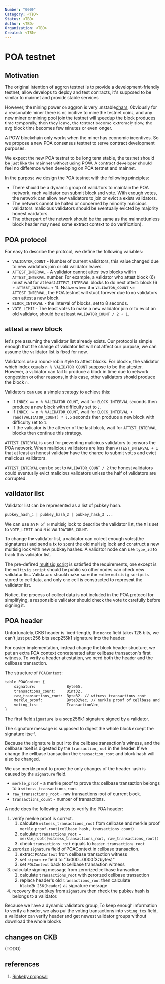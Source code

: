 ```yaml
---
Number: "0000"
Category: <TBD>
Status: <TBD>
Author: <TBD>
Organization: <TBD>
Created: <TBD>
---
```


# POA testnet

## Motivation

The original intention of aggron testnet is to provide a development-friendly testnet,
 allow develops to deploy and test contracts, it's supposed to be similar to mainnet and provide stable services.

However, the mining power on aggron is very unstable[chars](https://explorer.nervos.org/aggron/charts), Obviously for a reasonable miner there is no incitive to mine the testnet coins, and any new miner or mining pool join the testnet will speedup the block produces time temporally, then they leave, the testnet become extremely slow, the avg block time becomes few minutes or even longer.

A POW blockchain only works when the miner has economic incentives. So we propose a new POA consensus testnet to serve contract development purposes.

We expect the new POA testnet to be long term stable, the testnet should be just like the mainnet without using POW. A contract developer should feel no difference when developing on POA testnet and mainnet.

In the purpose we design the POA testnet with the following principles:

* There should be a dynamic group of validators to maintain the POA network, each validator can submit block and vote. With enough votes, the network can allow new validators to join or evict a exists validators.
* The network cannot be halted or concerned by minority malicious validators, malicious validators should be eventually evicted by majority honest validators.
* The other part of the network should be the same as the mainnet(unless block header may need some extract context to do verification).

## POA protocol

For easy to describe the protocol, we define the following variables:

* `VALIDATOR_COUNT` - Number of current validators, this value changed due to new validators join or old validator leaves.
* `ATTEST_INTERVAL` - A validator cannot attest two blocks within `ATTEST_INTERVAL` number. For example, a validator who attest block (6) must wait for at least `ATTEST_INTERVAL` blocks to do next attest: block (6 + `ATTEST_INTERVAL` + 1). Notice when the `VALIDATOR_COUNT` <= `ATTEST_INTERVAL`, the POA testnet will stuck forever due to no validators can attest a new block.
* `BLOCK_INTERVAL` - the interval of blocks, set to 8 seconds.
* `VOTE_LIMIT` - The least votes to make a new validator join or to evict an old validator, should be at least `VALIDATOR_COUNT / 2 + 1`.

## attest a new block

let's pre assuming the validator list already exists. Our protocol is simple enough that the change of validator list will not affect our purpose, we can assume the validator list is fixed for now.

Validators use a round-robin style to attest blocks.
For block `n`, the validator which index equals `n % VALIDATOR_COUNT` suppose to be the attester. However, a validator can fail to produce a block in time due to network congestion or other reasons, in this case, other validators should produce the block `n`.

Validators can use a simple strategy to achieve this:

* If `INDEX == n % VALIDATOR_COUNT`, wait for `BLOCK_INTERVAL` seconds then produce a new block with difficulty set to `2`.
* If `INDEX != n % VALIDATOR_COUNT`, wait for `BLOCK_INTERVAL + rand(VALIDATOR_COUNT) * 0.5` seconds then produce a new block with difficulty set to `1`.
* If the validator is the attester of the last block, wait for `ATTEST_INTERVAL` blocks then continue this strategy.

`ATTEST_INTERVAL` is used for preventing malicious validators to censors the POA network. When malicious validators are less than `ATTEST_INTERVAL + 1` that at least an honest validator have the chance to submit votes and evict malicious validators.

`ATTEST_INTERVAL` can be set to `VALIDATOR_COUNT / 2` the honest validators could eventually evict malicious validators unless the half of validators are corrupted.

## validator list

Validator list can be represented as a list of pubkey hash.

``` txt
pubkey_hash_1 | pubkey_hash_2 | pubkey_hash_3 ...
```

We can use an `M of N` multisig lock to describe the validator list, the `M` is set to `VOTE_LIMIT`, and `N` is `VALIDATORS_COUNT`.

To change the validator list, a validator can collect enough votes(the signatures) and send a tx to spent the old multisig lock and construct a new multisig lock with new pubkey hashes. A validator node can use `type_id` to track this validator list.

The pre-defined [multisig script](https://github.com/nervosnetwork/rfcs/blob/master/rfcs/0021-ckb-address-format/0021-ckb-address-format.md#short-payload-format) is satisfied the requirements, one except is the `multisig script` should be public so other nodes can check new validator list. Validators should make sure the entire `multisig script` is stored to cell data, and only one cell is constructed to represent the validator list.

Notice, the process of collect data is not included in the POA protocol for simplifying, a responsible validator should check the vote tx carefully before signing it.

## POA header

Unfortunately, CKB header is fixed-length, the `nonce` field takes 128 bits, we can't just put 256 bits secp256k1 signature into the header.

For easier implementation, instead change the block header structure, we put an extra POA context concatenated after cellbase transaction's first witness. To verify a header attestation, we need both the header and the cellbase transaction.

The structure of `POAContext`:

``` txt
table POAContext {
    signature:              Byte65,
    transactions_count:     Uint32,
    raw_transactions_root:  Byte32, // witness transactions root
    merkle_proof:           Byte32Vec, // merkle proof of cellbase and voting txs
    voting_txs:             TransactionVec,
}
```

The first field `signature` is a secp256k1 signature signed by a validator.

The signature message is supposed to digest the whole block except the signature itself.

Because the signature is put into the cellbase transaction's witness, and the cellbase itself is digested by the `transaction_root` in the header. If we change the cellbase transaction the `transaction_root` and block hash will also be changed.

We use merkle proof to prove the only changes of the header hash is caused by the `signature` field.

* `merkle_proof` - a merkle proof to prove that cellbase transaction belongs to a `witness_transactions_root`.
* `raw_transactions_root` - raw transactions root of current block.
* `transactions_count` - number of transactions.

A node does the following steps to verify the POA header:

1. verify merkle proof is correct.
    1. calculate `witness_transactions_root` from cellbase and merkle proof `merkle_proof.root(cellbase_hash, transactions_count)`
    2. calculate `transactions_root = merkle_root([witness_transactions_root, raw_transactions_root])`
    3. check `transactions_root` equals to `header.transactions_root`
2. zerorize `signature` field of POAContext in cellbase transaction.
    1. extract `POAContext` from cellbase transaction witness
    2. set `signature` field to "0x000...0000(32bytes)"
    3. set `POAContext` back to cellbase transaction witness
3. calculate signing message from zerorized cellbase transaction.
    1. calculate `transactions_root` with zerorized cellbase transaction
    2. replace header's old `transactions_root` then calculate `blake2b_256(header)` as signature message
4. recovery the pubkey from `signature` then check the pubkey hash is belongs to a validator.

Because we have a dynamic validators group, To keep enough information to verify a header, we also put the voting transactions into `voting_txs` field, a validator can verify header and get newest validator groups without download the whole blocks

## changes on CKB

(TODO)

## references

1. [Rinkeby proposal](https://github.com/ethereum/EIPs/issues/225)
